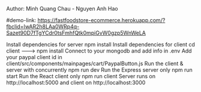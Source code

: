 Author: Minh Quang Chau - Nguyen Anh Hao

#demo-link: https://fastfoodstore-ecommerce.herokuapp.com/?fbclid=IwAR2h8LAa0WRp4q-Sazet90D7fTgYCdr0tsFmhfQtk0mpiGvW0gzp5WnWeLA

Install dependencies for server
npm install
Install dependencies for client
cd client ---> npm install
Connect to your mongodb and add info in .env
Add your paypal client id in client/src/components/mainpages/cart/PaypalButton.js
Run the client & server with concurrently
npm run dev
Run the Express server only
npm run start
Run the React client only
npm run client
Server runs on http://localhost:5000 and client on http://localhost:3000
